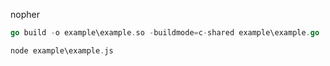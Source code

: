 nopher

```Go
go build -o example\example.so -buildmode=c-shared example\example.go
```

```Go
node example\example.js
```